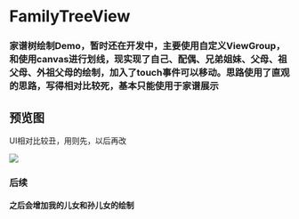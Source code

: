 # FamilyTreeView
### 家谱树绘制Demo，暂时还在开发中，主要使用自定义ViewGroup，和使用canvas进行划线，现实现了自己、配偶、兄弟姐妹、父母、祖父母、外祖父母的绘制，加入了touch事件可以移动。思路使用了直观的思路，写得相对比较死，基本只能使用于家谱展示

## 预览图
UI相对比较丑，用则先，以后再改

![](https://raw.githubusercontent.com/ssj64260/FamilyTreeView/master/image/Screenshot_2017-05-09-10-46-42-680_com.cxb.familytree.png)

### 后续
#### 之后会增加我的儿女和孙儿女的绘制

